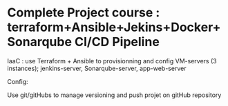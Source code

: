 # Complete Project course : terraform+Ansible+Jekins+Docker+Sonarqube CI/CD Pipeline 
IaaC : use Terraform + Ansible to provisionning and config VM-servers (3 instances);
jenkins-server, Sonarqube-server, app-web-server

Config: 

Use git/gitHubs to manage versioning and push projet on gitHub repository




